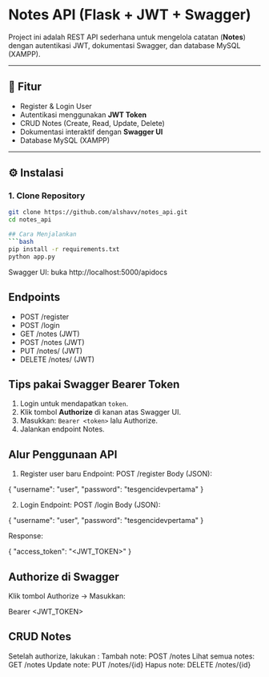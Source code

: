 # Notes API (Flask + JWT + Swagger)

Project ini adalah REST API sederhana untuk mengelola catatan (**Notes**) dengan autentikasi JWT, dokumentasi Swagger, dan database MySQL (XAMPP).

---

## 🚀 Fitur
- Register & Login User
- Autentikasi menggunakan **JWT Token**
- CRUD Notes (Create, Read, Update, Delete)
- Dokumentasi interaktif dengan **Swagger UI**
- Database MySQL (XAMPP)

---

## ⚙️ Instalasi

### 1. Clone Repository
```bash
git clone https://github.com/alshavv/notes_api.git
cd notes_api

## Cara Menjalankan
```bash
pip install -r requirements.txt
python app.py
```
Swagger UI: buka http://localhost:5000/apidocs

## Endpoints
- POST /register
- POST /login
- GET /notes (JWT)
- POST /notes (JWT)
- PUT /notes/<id> (JWT)
- DELETE /notes/<id> (JWT)

## Tips pakai Swagger Bearer Token
1. Login untuk mendapatkan `token`.
2. Klik tombol **Authorize** di kanan atas Swagger UI.
3. Masukkan: `Bearer <token>` lalu Authorize.
4. Jalankan endpoint Notes.

## Alur Penggunaan API

1. Register user baru
Endpoint: POST /register
Body (JSON):

{
  "username": "user",
  "password": "tesgencidevpertama"
}


2. Login
Endpoint: POST /login
Body (JSON):

{
  "username": "user",
  "password": "tesgencidevpertama"
}

Response:

{
  "access_token": "<JWT_TOKEN>"
}


## Authorize di Swagger
Klik tombol Authorize → Masukkan:

Bearer <JWT_TOKEN>


## CRUD Notes
Setelah authorize, lakukan :
Tambah note: POST /notes
Lihat semua notes: GET /notes
Update note: PUT /notes/{id}
Hapus note: DELETE /notes/{id}